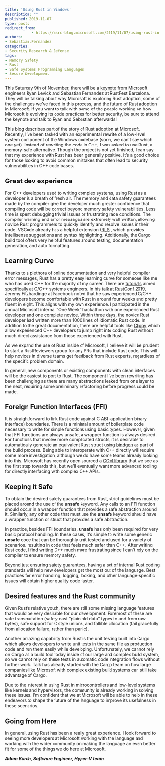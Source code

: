 ```yaml
---
title: 'Using Rust in Windows'
description: ""
published: 2019-11-07
type: posts
redirect_from:
            - https://msrc-blog.microsoft.com/2019/11/07/using-rust-in-windows/
authors:
- Sebastian.Fernandez
categories:
- Security Research & Defense
tags:
- Memory Safety
- Rust
- Safe Systems Programming Languages
- Secure Development
---
```

This Saturday 9th of November, there will be a [keynote](https://barcelona.rustfest.eu/sessions/r-evolution) from Microsoft engineers Ryan Levick and Sebastian Fernandez at RustFest Barcelona. They will be talking about why Microsoft is exploring Rust adoption, some of the challenges we’ve faced in this process, and the future of Rust adoption in Microsoft. If you want to talk with some of the people working on how Microsoft is evolving its code practices for better security, be sure to attend the keynote and talk to Ryan and Sebastian afterwards!

This blog describes part of the story of Rust adoption at Microsoft. Recently, I’ve been tasked with an experimental rewrite of a low-level system component of the Windows codebase (sorry, we can’t say which one yet). Instead of rewriting the code in C++, I was asked to use Rust, a memory-safe alternative. Though the project is not yet finished, I can say that my experience with Rust has been generally positive. It’s a good choice for those looking to avoid common mistakes that often lead to security vulnerabilities in C++ code bases.

## Great dev experience

For C++ developers used to writing complex systems, using Rust as a developer is a breath of fresh air. The memory and data safety guarantees made by the compiler give the developer much greater confidence that compiling code will be correct beyond memory safety vulnerabilities. Less time is spent debugging trivial issues or frustrating race conditions. The compiler warning and error messages are extremely well written, allowing novice Rust programmers to quickly identify and resolve issues in their code. VSCode already has a helpful extension ([RLS](https://marketplace.visualstudio.com/items?itemName=rust-lang.rust)), which provides Intellisense suggestions and syntax highlighting. Additionally, the Cargo build tool offers very helpful features around testing, documentation generation, and auto formatting.

## Learning Curve

Thanks to a plethora of online documentation and very helpful compiler error messages, Rust has a pretty easy learning curve for someone like me who has used C++ for the majority of my career. There are [tutorials](https://rust-unofficial.github.io/too-many-lists/) aimed specifically at C/C++ systems engineers. In his [talk at RustConf 2019](https://www.youtube.com/watch?v=kylqq8pEgRs), Jeremy Fitzhardinge at Facebook noted that he saw experienced C/C++ developers become comfortable with Rust in around four weeks and pretty fluent in eight. This aligns with my own experience. I participated in the annual Microsoft internal “One Week” hackathon with one experienced Rust developer and one complete novice. Within three days, the novice Rust developer had written more than 1000 lines of idiomatic Rust code. In addition to the great documentation, there are helpful tools like [Clippy](https://github.com/rust-lang/rust-clippy) which allow experienced C++ developers to jump right into coding Rust without much direct assistance from those experienced with Rust.

As we expand the use of Rust inside of Microsoft, I believe it will be prudent to start a RustReviewers group for any PRs that include Rust code. This will help novices in diverse teams get feedback from Rust experts, regardless of the specific problem domain.

In general, new components or existing components with clean interfaces will be the easiest to port to Rust. The component I’ve been rewriting has been challenging as there are many abstractions leaked from one layer to the next, requiring some preliminary refactoring before progress could be made.

## Foreign Function Interfaces (FFI)

It is straightforward to link Rust code against C ABI (application binary interface) boundaries. There is a minimal amount of boilerplate code necessary to write for simple functions using basic types. However, given that FFI functions are always unsafe, a wrapper function is always desired. For functions that involve more complicated structs, it is desirable to automatically generate an equivalent Rust struct using [bindgen](https://github.com/rust-lang/rust-bindgen) as part of the build process. Being able to interoperate with C++ directly will require some more investigation, although we do have some teams already looking into this. Microsoft has recently open sourced a [COM library](https://github.com/microsoft/com-rs) that we see as the first step towards this, but we’ll eventually want more advanced tooling for directly interfacing with complex C++ APIs.

## Keeping it Safe

To obtain the desired safety guarantees from Rust, strict guidelines must be placed around the use of the **unsafe** keyword. Any calls to an FFI function should occur in a wrapper function that provides a safe abstraction around it. Similarly, any other code that must use the **unsafe** keyword should have a wrapper function or struct that provides a safe abstraction.

In practice, besides FFI boundaries, **unsafe** has only been required for very basic protocol handling. In these cases, it’s simple to write some generic **unsafe** code that can be thoroughly unit tested and used for a variety of scenarios, resulting in code that feels much safer than C++. After writing Rust code, I find writing C++ much more frustrating since I can’t rely on the compiler to ensure memory safety.

Beyond just ensuring safety guarantees, having a set of internal Rust coding standards will help new developers get the most out of the language. Best practices for error handling, logging, locking, and other language-specific issues will obtain higher quality code faster.

## Desired features and the Rust community

Given Rust’s relative youth, there are still some missing language features that would be very desirable for our development. Foremost of these are safe transmutation (safely cast “plain old data” types to and from raw bytes), safe support for C style unions, and fallible allocation (fail gracefully from allocation failure, rather than panic).

Another amazing capability from Rust is the unit testing built into Cargo which allows developers to write unit tests in the same file as production code and run them easily while developing. Unfortunately, we cannot rely on Cargo as a build tool today inside of our large and complex build system, so we cannot rely on these tests in automatic code integration flows without further work. Talk has already started with the Cargo team on how large companies like Microsoft with complex existing build systems can still take advantage of Cargo.

Due to the interest in using Rust in microcontrollers and low-level systems like kernels and hypervisors, the community is already working in solving these issues. I’m confident that we at Microsoft will be able to help in these endeavors to shape the future of the language to improve its usefulness in these scenarios.

## Going from Here

In general, using Rust has been a really great experience. I look forward to seeing more developers at Microsoft working with the language and working with the wider community on making the language an even better fit for some of the things we do here at Microsoft.

**_Adam Burch, Software Engineer, Hyper-V team_**
